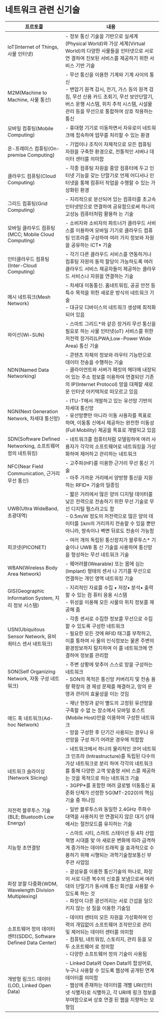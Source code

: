 # 네트워크 관련 신기술
| 프르토콜                                                | 내용                                                                                                                                                                                            | 
|-----------------------------------------------------|-----------------------------------------------------------------------------------------------------------------------------------------------------------------------------------------------|
| loT(Internet of Things,사물 인터넷)                      | - 정보 통신 기술을 기반으로 실세계(Physical World)와 가상 세계(Virtual World)의 다양한 사물들을 인터넷으로 서로 연 결하여 진보된 서비스를 제공하기 위한 서비스 기반 기술                                                                                |
| M2M(Machine to Machine, 사물 통신)                      | - 무선 통신을 이용한 기계와 기계 사이의 통신<br> -  변압기 원격 감시, 전기, 가스 등의 원격 검침, 무선 신용 카드 조회기, 무선 보안단말기, 버스 운행 시스템, 위치 추적 시스템, 시설물 관리 등을 무선으로 통합하여 상호 작용하는 통신                                                    |
| 모바일 컴퓨팅(Mobile Computing)                           | - 휴대형 기기로 이동하면서 자유로이 네트워크에 접속하여 업무를 처리할 수 있는 환경                                                                                                                                               | 
| 온-프레미스 컴퓨팅(On-premise Computing)                    | - 기업이나 조직이 자체적으로 모든 컴퓨팅 자원을 구축한 환경으로, 전통적인 서버나 데이터 센터를 의미함                                                                                                                                    |
| 클라우드 컴퓨팅(Cloud Computing)                           | - 각종 컴퓨팅 자원을 중앙 컴퓨터에 두고 인터넷 기능을 갖는 단말기로 언제 어디서나 인터넷을 통해 컴퓨터 작업을 수행할 수 있는 가상화된 환경                                                                                                              | 
| 그리드 컴퓨팅(Grid Computing)                             | - 지리적으로 분산되어 있는 컴퓨터를 초고속 인터넷망으로 연결하여 공유함으로써 하나의 고성능 컴퓨터처럼 활용하 는 기술                                                                                                                            |
| 모바일 클라우드 컴퓨팅(MCC; Mobile Cloud Computing)           | - 소비자와 소비자의 파트너가 클라우드 서비스를 이용하여 모바일 기기로 클라우드 컴퓨팅 인프라를 구성하여 여러 가지 정보와 자원을 공유하는 ICT* 기술                                                                                                         |
| 인터클라우드 컴퓨팅(Inter-Cloud Computing)                   | - 각기 다른 클라우드 서비스를 연동하거나 컴퓨팅 자원의 동적 할당이 가능하도록 여러 클라우드 서비스 제공자들이 제공하는 클라우드 서비스나 자원을 연결하는 기술                                                                                                     | 
| 메시 네트워크(Mesh Network)                               | - 차세대 이동통신. 홈네트워킹, 공공 안전 등 특수 목적을 위한 새로운 방식의 네트워크 기술<br> - 대규모 디바이스의 네트워크 생성에 최적화되어 있음                                                                                                        |
| 와이선(Wi-SUN)                                         | - 스마트 그리드*와 같은 장거리 무선 통신을 필요로 하는 사물 인터넷(oT) 서비스를 위한 저전력 장거리(LPWA;Low-Power Wide Area) 통신 기술                                                                                                   | 
| NDN(Named Data Networking)                          | - 콘텐츠 자체의 정보와 라우터 기능만으로 데이터 전송을 수행하는 기술<br> - 클라이언트와 서버가 패킷의 헤더에 내장되어 있는 주소 정보를 이용하여 연결되던 기존의 IP(Internet Protocol) 망을 대체할 새로운 인터넷 아키텍처로 떠오르고 있음                                              |
| NGN(Next Generation Network, 차세대 통신망)               | - ITU-T에서 개발하고 있는 유선망 기반의 차세대 통신망<br> -  유선망뿐만 아니라 이동 사용자를 목표로 하며, 이동통 신에서 제공하는 완전한 이동성(Full Mobility) 제공을 목표로 개발되고 있음                                                                        |
| SDN(Software Defined Networking, 소프트웨어 정의 네트워킹)     | - 네트워크를 컴퓨터처럼 모델링하여 여러 사용자가 각각의 소프트웨어로 네트워킹을 가상화하여 제어하고 관리하는 네트워크                                                                                                                             | 
| NFC(Near Field Communication, 근거리 무선 통신)            | - 고주파(HF)를 이용한 근거리 무선 통신 기술<br> - 아주 가까운 거리에서 양방향 통신을 지원하는 RFID* 기술의 일종임                                                                                                                      |
| UWB(Ultra WideBand, 초광대역)                           | - 짧은 거리에서 많은 양의 디지털 데이터를 낮은 전력으로 전송하기 위한 무선 기술로 무선 디지털 펄스라고도 함<br> - 0.5m/W 정도의 저전력으로 많은 양의 데이터를 1km의 거리까지 전송할 수 있을 뿐만 아니라, 땅속이나 벽면 뒤로도 전송이 가능함                                               | 
| 피코넷(PICONET)                                        | - 여러 개의 독립된 통신장치가 블루투스* 기술이나 UWB 통 신 기술을 사용하여 통신망을 형성하는 무선 네트워크 기술                                                                                                                            |
| WBAN(Wireless Body Area Network)                    | - 웨어러블(Wearable) 또는 몸에 심는(Implant) 형태의 센서 나 기기를 무선으로 연결하는 개인 영역 네트워킹 기술                                                                                                                       |
| GIS(Geographic Information System, 지리 정보 시스템)       | - 지리적인 자료를 수집 • 저장• 분석• 출력할 수 있는 컴 퓨터 응용 시스템<br> -  위성을 이용해 모든 사물의 위치 정보를 제공해 줌                                                                                                               | 
| USN(Ubiquitous Sensor Network, 유비쿼터스 센서 네트워크)       | - 각종 센서로 수집한 정보를 무선으로 수집할 수 있도록 구성한 네트워크<br> - 필요한 모든 것에 RFID 태그를 부착하고, 이를 통하여 사 물의 인식정보는 물론 주변의 환경정보까지 탐지하여 이 를 네트워크에 연결하여 정보를 관리함                                                           |
| SON(Self Organizing Network, 자동 구성 네트워크)            | - 주변 상황에 맞추어 스스로 망을 구성하는 네트워크<br> - SON의 목적은 통신망 커버리지 및 전송 용량 확장의 경 제성 문제를 해결하고, 망의 운영과 관리의 효율성을 이는 것임                                                                                        | 
| 애드 혹 네트워크(Ad-hoc Network)                           | - 재난 현장과 같이 별도의 고정된 유선망을 구축할 수 없 는 장소에서 모바일 호스트(Mobile Host)만을 이용하여 구성한 네트워크<br> - 망을 구성한 후 단기간 사용되는 경우나 유선망을 구성 하기 어려운 경우에 적합함                                                               |
| 네트워크 슬라이싱(Network Slicing)                          | - 네트워크에서 하나의 물리적인 코어 네트워크 인프라 (Intrastructure)를 독립된 다수의 가상 네트워크로 분리 하여 각각의 네트워크를 통해 다양한 고객 맞춤형 서비 스를 제공하는 것을 목적으로 하는 네트워크 기술<br> - 3GPP*를 포함한 여러 글로벌 이동통신 표준화 단체가 선정한 5G(MT-2020)의 핵심기술 중 하나임 | 
| 저전력 블루투스 기술(BLE; Bluetooth Low Energy)              | - 일반 블루투스와 동일한 2.4GHz 주파수 대역을 사용하지 만 연결되지 않은 대기 상태에서는 절전모드를 유지하는 기술                                                                                                                           |
| 지능형 초연결망                                            | - 스마트 시티, 스마트 스테이션 등 4차 산업혁명 시대를 맞 아 새로운 변화에 따라 급격하게 증가하는 데이터 트래픽 을 효과적으로 수용하기 위해 시행되는 과학기술정보통신 부 주관 사업임                                                                                      |
| 파장 분할 다중화(WDM, Wavelength Division Multiplexing)    | - 광섬유를 이용한 통신기술의 하나로, 파장이 서로 다른 복수의 신호를 보냄으로써 여러 대의 단말기가 동시에 통신 회선을 사용할 수 있도록 하는 것<br> -  파장이 다른 광선끼리는 서로 간섭을 일으키지 않는 성 질을 이용한 기술임                                                            | 
| 소프트웨어 정의 데이터 센터(SDDC, Software Defined Data Center) | - 데이터 센터의 모든 자원을 가상화하여 인력의 개입없이 소프트웨어 조작만으로 관리 및 제어되는 데이터 센터를 의미함<br> - 컴퓨팅, 네트워킹, 스토리지, 관리 등을 모두 소프트웨어 로 정의함<br> - 다양한 소프트웨어 정의 기술이 사용됨                                                      |
| 개방형 링크드 데이터(LOD, Linked Open Data)                  | - Linked Data와 Open Data의 합성어로, 누구나 사용할 수 있도록 웹상에 공개된 연계 데이터를 의미함<br> - 웹상에 존재하는 데이터를 개별 URI(인터넷 식별자)로 식별하고, 각 URI에 링크 정보를 부여함으로써 상호 연결 된 웹을 지향하는 모형임                                         | 
